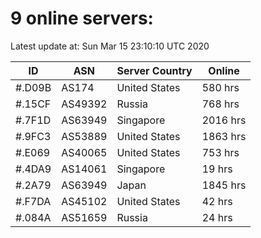 # 9 online servers:

Latest update at: Sun Mar 15 23:10:10 UTC 2020

| ID | ASN | Server Country | Online |
| -- | --- | -------------- | ------ |
| #.D09B | AS174 | United States | 580 hrs |
| #.15CF | AS49392 | Russia | 768 hrs |
| #.7F1D | AS63949 | Singapore | 2016 hrs |
| #.9FC3 | AS53889 | United States | 1863 hrs |
| #.E069 | AS40065 | United States | 753 hrs |
| #.4DA9 | AS14061 | Singapore | 19 hrs |
| #.2A79 | AS63949 | Japan | 1845 hrs |
| #.F7DA | AS45102 | United States | 42 hrs |
| #.084A | AS51659 | Russia | 24 hrs |

